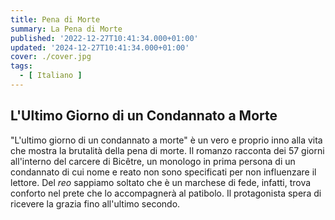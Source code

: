 ```yaml
---
title: Pena di Morte
summary: La Pena di Morte
published: '2022-12-27T10:41:34.000+01:00'
updated: '2024-12-27T10:41:34.000+01:00'
cover: ./cover.jpg
tags:
  - [ Italiano ]
---
```


<script lang="ts">
  import Youtube from '$lib/components/youtube.svelte';
</script>


## L'Ultimo Giorno di un Condannato a Morte
"L'ultimo giorno di un condannato a morte" è un vero e proprio inno alla vita che mostra la brutalità della pena di morte.
Il romanzo racconta dei 57 giorni all'interno del carcere di Bicêtre, un monologo in prima persona di un condannato di cui nome e reato non sono specificati per non influenzare il lettore.
Del *reo* sappiamo soltato che è un marchese di fede, infatti, trova conforto nel prete che lo accompagnerà al patibolo.
Il protagonista spera di ricevere la grazia fino all'ultimo secondo.

<Youtube id="EeGa-YNNemk" />
